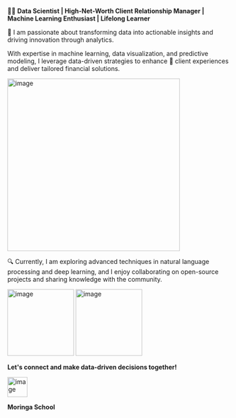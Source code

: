 👩‍💻 **Data Scientist | High-Net-Worth Client Relationship Manager | Machine Learning Enthusiast | Lifelong Learner**
 
 
🌟 I am passionate about transforming data into actionable insights and driving innovation through analytics.

With expertise in machine learning, data visualization, and predictive modeling, I leverage data-driven strategies to enhance 🤝 client experiences and deliver tailored 
financial solutions. 


<img width="389" alt="image" src="https://github.com/user-attachments/assets/e370d445-1c6a-46cf-88f1-f835ff2b17c0">


🔍 Currently, I am exploring advanced techniques in natural language processing and deep learning, and I enjoy collaborating on open-source projects and sharing knowledge with
the community.

<img width="150" alt="image" src="https://github.com/user-attachments/assets/c6d9ab0b-8112-45fb-bc9c-50e0a0505097"> <img width="150" alt="image" src="https://github.com/user-attachments/assets/e7ef7dea-ceb9-49ba-a502-2955569a9ebf">



  **Let's connect and make data-driven decisions together!**

  <img width="45" alt="image" src="https://github.com/user-attachments/assets/befdaf7b-6eac-4f55-a356-5c7b64f3e2a3">  

  **Moringa School**


